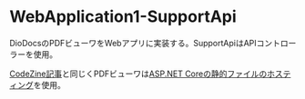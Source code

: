 # WebApplication1-SupportApi
DioDocsのPDFビューワをWebアプリに実装する。SupportApiはAPIコントローラーを使用。

[CodeZine記事](https://codezine.jp/article/detail/14159
)と同じくPDFビューワは[ASP.NET Coreの静的ファイルのホスティング](https://docs.microsoft.com/ja-jp/aspnet/core/fundamentals/static-files?view=aspnetcore-5.0)を使用。




